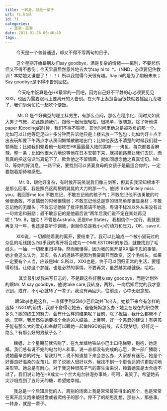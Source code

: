 ```yaml
---
title: 一转身，就是一辈子
url: 71.html
id: 71
categories:
  - 漲潮﹣退潮
date: 2011-01-26 00:46:49
tags:
---
```


         今天是一个普普通通，却又不得不写两句的日子。

         这个星期开始跟朋友们say goodbye，满是复杂的情绪——离别，不要悲伤但又不得不悲伤；今天早晨居然意外地去大学say hi to  *。（NND，必须要记住教训！本姑娘太谦虚了！！！）所以我觉得今天很有趣。Say hi的是为了期盼未来；Say goodbye是不得不告别回忆。

          今天吃中饭算是在HK最早的一回吧，因为自己好不平静的心必须要见见XIXI，也因为需要跟马上要离开的人告别。在火车上逛逛当当很快就要摇回九龙塘了，我们匆匆忙忙一起吃个便饭。

          Mr. D 是个好典型的理工科男生，有那么点闷，那么点程序化，同时又如此大男子气概，如此照顾我们。跟他一起玩很轻松，很简单，很随意。除了听他讲paper 和coding的时候，我们不得不聆听，其他时间里他总是被欺负的那一个。比如可以让他等足足四十多分钟而告诉他只是上楼去放一下包包；比如约好十点半出去玩却要下午两点才从房间懒懒散散地出门；比如他表达不清楚的时候我们就一顿痛批；比如我们赖着他一起吃在HK最最最大陆的美味——烤鱼，每次都要香麻辣，整一条；比如他很大方地说等他在日本安顿下来，就报销路费让我们去玩，而我真的把这句话当真记下了。欺负他之不留情面，就如同想念他之真真切切。Mr. D，等你的好消息。一路平安，要找到可以贤妻良母的女孩子是最适合你的，一定要抱着期待和感恩。

           Mr. B，跟他好复杂，有时候开玩笑说我们像三剑客，但其实我深知根本不是那么回事，我是照亮这两把明晃晃的大刀的那一个。他说I'll definitely miss you，我回答me too.不敢忘记，不敢忘记他的孩子气；不敢忘记他不该勇敢的时候很勇敢，不该懦弱的时候很懦弱；不敢忘记他总是穿的很简单却很显身材；不敢忘记他的无厘头；不敢忘记他除了批评我英语不地道、粤语不标准以外从来没有过一句肯定和鼓励；最不敢忘记的是他最后说“两年后我们说不定在某处再见呢！”Mr. B，加油！不管是Australia, 还是the States， 我相信你一定行。我就是再复习一年，也还是要听你训我，谢谢你总是我小小的动力和压力，OK，save it.

         XIXI说，一切都随着我的离开，要结束了。我可以比喻成一个被小猫玩过的杂乱的毛线团么?似乎我的离开将会成为一个MILESTONE的东西，就像找到了毛线头，一抽，一切都重归平静。然而我懂得，因为我的离开是XXI最不忍的事情，她才会这么认为。其实，各人的道路不是因为我要离开而改变，这个毛线头，如果一定要有个人当，应该是Mr. S.所以，XIXI也是，终于可以回归正常的生活，要懂得珍惜。让你这个梦醒，也是必然的事情。不要再哭，虽然越哭越健康。哈哈。

           其实最引发我来写日志的，不是跟这些好朋友say goodbye，而是计划外的跟Mr. M say goodbye，他说take care,我转身，两秒，一向后知后觉的我才意识到，或许，不小心就转了一辈子。我没有再回头，往前走，心中无限念想。

        跟Sibyl也是这样，一直挥手到25M小巴启动并飞出去。她接下来会有怎样的选择？NGO的前线，我都不舍得让她去，爸爸妈妈怎么办？她会在现在的职位做多久？她的终生的努力，会有什么样的结果呢？目前，除了祝福，我什么都帮不了她。天啊，我居然催她要找个合适的人结婚，上帝啊，好一个愚蠢的建议！有男孩子能有那么大的爱心和奉献可以跟她一起做NGO的前线，去实现梦想，好好走一路么？有那么好的男孩子么？

       魏姐，上个星期前就告别了，在九龙塘地铁站小巴出口电梯旁，抱抱，她走掉。我们总有说不完的电台的人和事，说一直都没有完成的心愿，做一部广播剧；说她最辛苦的时光，帮我打气；说不知道接下来会怎么办，大家都有迷茫。她是个好善良好温柔的女孩儿，除了说她人很好以外，我找不到一个更合适的词更贴切地来形容。她总是有耐心，对于我这种很孩子气的寄生虫来说，赖着她真是太合适不过了。我们说让她在HK成立一个兰大电台驻港办事处，呵呵，说笑了。希望她去尖沙咀找到了五月天的糖，希望她幸福。

       我总是一个后知后觉的人，离别的场面上我是常常最笑得出的那个，也是常常在离开后又跑来敲键盘或者爬格子的那个。停不了的胡思乱想，那些人，那些事。一转身，就是一辈子。